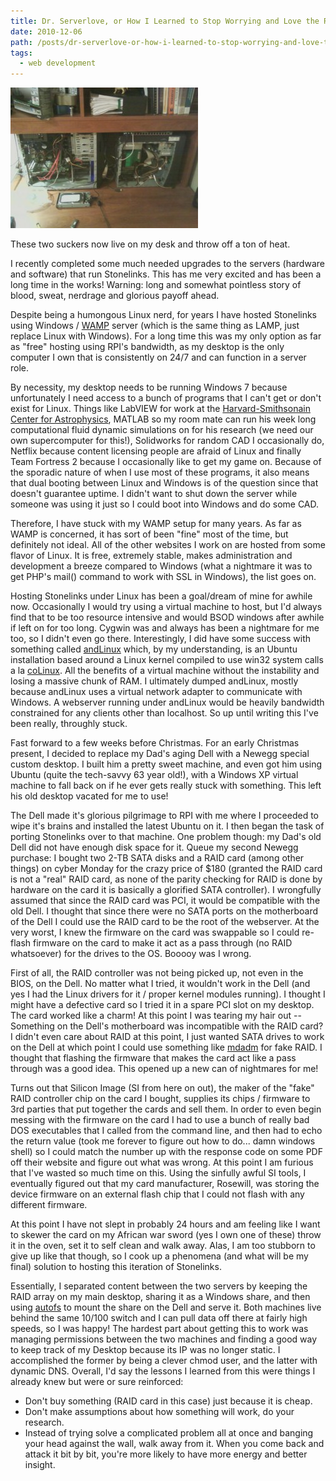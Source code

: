 ```yaml
---
title: Dr. Serverlove, or How I Learned to Stop Worrying and Love the RAID
date: 2010-12-06
path: /posts/dr-serverlove-or-how-i-learned-to-stop-worrying-and-love-the-raid/
tags: 
  - web development
---
```



<div class="media-container">

<img src="/images/posts/downsize-300x225.jpg">

<p>These two suckers now live on my desk and throw off a ton of heat.</p>

</div>

I recently completed some much needed upgrades to the servers (hardware and software) that run Stonelinks. This has me very excited and has been a long time in the works! Warning: long and somewhat pointless story of blood, sweat, nerdrage and glorious payoff ahead.

<span class="more"></span>

Despite being a humongous Linux nerd, for years I have hosted Stonelinks using Windows / [WAMP](http://www.wampserver.com/en/) server (which is the same thing as LAMP, just replace Linux with Windows). For a long time this was my only option as far as "free" hosting using RPI's bandwidth, as my desktop is the only computer I own that is consistently on 24/7 and can function in a server role. 

By necessity, my desktop needs to be running Windows 7 because unfortunately I need access to a bunch of programs that I can't get or don't exist for Linux. Things like LabVIEW for work at the [Harvard-Smithsonain Center for Astrophysics](/projects/amf/index.html), MATLAB so my room mate can run his week long computational fluid dynamic simulations on for his research (we need our own supercomputer for this!), Solidworks for random CAD I occasionally do, Netflix because content licensing people are afraid of Linux and finally Team Fortress 2 because I occasionally like to get my game on. Because of the sporadic nature of when I use most of these programs, it also means that dual booting between Linux and Windows is of the question since that doesn't guarantee uptime. I didn't want to shut down the server while someone was using it just so I could boot into Windows and do some CAD.

Therefore, I have stuck with my WAMP setup for many years. As far as WAMP is concerned, it has sort of been "fine" most of the time, but definitely not ideal. All of the other websites I work on are hosted from some flavor of Linux. It is free, extremely stable, makes administration and development a breeze compared to Windows (what a nightmare it was to get PHP's mail() command to work with SSL in Windows), the list goes on. 

Hosting Stonelinks under Linux has been a goal/dream of mine for awhile now. Occasionally I would try using a virtual machine to host, but I'd always find that to be too resource intensive and would BSOD windows after awhile if left on for too long. Cygwin was and always has been a nightmare for me too, so I didn't even go there. Interestingly, I did have some success with something called [andLinux](http://www.andlinux.org/) which, by my understanding, is an Ubuntu installation based around a Linux kernel compiled to use win32 system calls a la [coLinux](http://www.colinux.org/). All the benefits of a virtual machine without the instability and losing a massive chunk of RAM. I ultimately dumped andLinux, mostly because andLinux uses a virtual network adapter to communicate with Windows. A webserver running under andLinux would be heavily bandwidth constrained for any clients other than localhost. So up until writing this I've been really, throughly stuck.

Fast forward to a few weeks before Christmas. For an early Christmas present, I decided to replace my Dad's aging Dell with a Newegg special custom desktop. I built him a pretty sweet machine, and even got him using Ubuntu (quite the tech-savvy 63 year old!), with a Windows XP virtual machine to fall back on if he ever gets really stuck with something. This left his old desktop vacated for me to use!

The Dell made it's glorious pilgrimage to RPI with me where I proceeded to wipe it's brains and installed the latest Ubuntu on it. I then began the task of porting Stonelinks over to that machine. One problem though: my Dad's old Dell did not have enough disk space for it. Queue my second Newegg purchase: I bought two 2-TB SATA disks and a RAID card (among other things) on cyber Monday for the crazy price of $180 (granted the RAID card is not a "real" RAID card, as none of the parity checking for RAID is done by hardware on the card it is basically a glorified SATA controller). I wrongfully assumed that since the RAID card was PCI, it would be compatible with the old Dell. I thought that since there were no SATA ports on the motherboard of the Dell I could use the RAID card to be the root of the webserver. At the very worst, I knew the firmware on the card was swappable so I could re-flash firmware on the card to make it act as a pass through (no RAID whatsoever) for the drives to the OS. Booooy was I wrong.

First of all, the RAID controller was not being picked up, not even in the BIOS, on the Dell. No matter what I tried, it wouldn't work in the Dell (and yes I had the Linux drivers for it / proper kernel modules running). I thought I might have a defective card so I tried it in a spare PCI slot on my desktop. The card worked like a charm! At this point I was tearing my hair out -- Something on the Dell's motherboard was incompatible with the RAID card? I didn't even care about RAID at this point, I just wanted SATA drives to work on the Dell at which point I could use something like [mdadm](http://en.wikipedia.org/wiki/Mdadm) for fake RAID. I thought that flashing the firmware that makes the card act like a pass through was a good idea. This opened up a new can of nightmares for me!

Turns out that Silicon Image (SI from here on out), the maker of the "fake" RAID controller chip on the card I bought, supplies its chips / firmware to 3rd parties that put together the cards and sell them. In order to even begin messing with the firmware on the card I had to use a bunch of really bad DOS executables that I called from the command line, and then had to echo the return value (took me forever to figure out how to do... damn windows shell) so I could match the number up with the response code on some PDF off their website and figure out what was wrong. At this point I am furious that I've wasted so much time on this. Using the sinfully awful SI tools, I eventually figured out that my card manufacturer, Rosewill, was storing the device firmware on an external flash chip that I could not flash with any different firmware.

At this point I have not slept in probably 24 hours and am feeling like I want to skewer the card on my African war sword (yes I own one of these) throw it in the oven, set it to self clean and walk away. Alas, I am too stubborn to give up like that though, so I cook up a phenomena (and what will be my final) solution to hosting this iteration of Stonelinks.

Essentially, I separated content between the two servers by keeping the RAID array on my main desktop, sharing it as a Windows share, and then using [autofs](https://help.ubuntu.com/community/Autofs) to mount the share on the Dell and serve it. Both machines live behind the same 10/100 switch and I can pull data off there at fairly high speeds, so I was happy! The hardest part about getting this to work was managing permissions between the two machines and finding a good way to keep track of my Desktop because its IP was no longer static. I accomplished the former by being a clever chmod user, and the latter with dynamic DNS. Overall, I'd say the lessons I learned from this were things I already knew but were or sure reinforced:

- Don't buy something (RAID card in this case) just because it is cheap.
- Don't make assumptions about how something will work, do your research.
- Instead of trying solve a complicated problem all at once and banging your head against the wall, walk away from it. When you come back and attack it bit by bit, you're more likely to have more energy and better insight.
